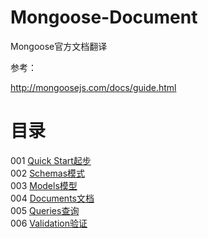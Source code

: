 # Mongoose-Document
Mongoose官方文档翻译

参考：     

http://mongoosejs.com/docs/guide.html

# 目录     

001 [Quick Start起步](https://github.com/luosijie/Mongoose-Document/blob/master/%5B001%5D%20Quick%20Start%E8%B5%B7%E6%AD%A5.md)         
002 [Schemas模式](https://github.com/luosijie/Mongoose-Document/blob/master/%5B002%5D%20Schemas.md)                
003 [Models模型](https://github.com/luosijie/Mongoose-Document/blob/master/%5B003%5Dmodels%E6%A8%A1%E5%9E%8B.md)        
004 [Documents文档](https://github.com/luosijie/Mongoose-Document/blob/master/%5B004%5D%20Documents%E6%96%87%E6%A1%A3.md)       
005 [Queries查询](https://github.com/luosijie/Mongoose-Document/blob/master/%5B005%5D%20Queries%E6%9F%A5%E8%AF%A2.md)           
006 [Validation验证](https://github.com/luosijie/Mongoose-Document/blob/master/%5B006%5D%20Validation%E9%AA%8C%E8%AF%81-%E6%9C%AA%E5%AE%8C.md)
